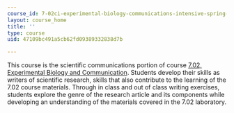 ```yaml
---
course_id: 7-02ci-experimental-biology-communications-intensive-spring-2005
layout: course_home
title: ''
type: course
uid: 47109bc491a5cb62fd09389332838d7b

---
```

This course is the scientific communications portion of course [7.02, Experimental Biology and Communication](/courses/7-02-experimental-biology-communication-spring-2005). Students develop their skills as writers of scientific research, skills that also contribute to the learning of the 7.02 course materials. Through in class and out of class writing exercises, students explore the genre of the research article and its components while developing an understanding of the materials covered in the 7.02 laboratory.
